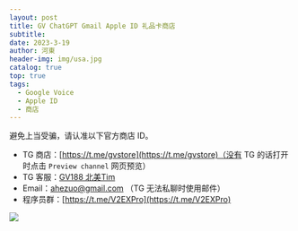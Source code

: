 ```yaml
---
layout: post
title: GV ChatGPT Gmail Apple ID 礼品卡商店
subtitle: 
date: 2023-3-19
author: 河東
header-img: img/usa.jpg
catalog: true
top: true
tags:
  - Google Voice
  - Apple ID
  - 商店
---
```


避免上当受骗，请认准以下官方商店 ID。

- TG 商店：[https://t.me/gvstore](https://t.me/gvstore)（没有 TG 的话打开时点击 `Preview channel` 网页预览）
- TG 客服：[GV188 北美Tim](https://t.me/GV188)
- Email：<ahezuo@gmail.com> （TG 无法私聊时使用邮件）
- 程序员群：[https://t.me/V2EXPro](https://t.me/V2EXPro)

![](https://i.imgur.com/WyJJi3o.png)